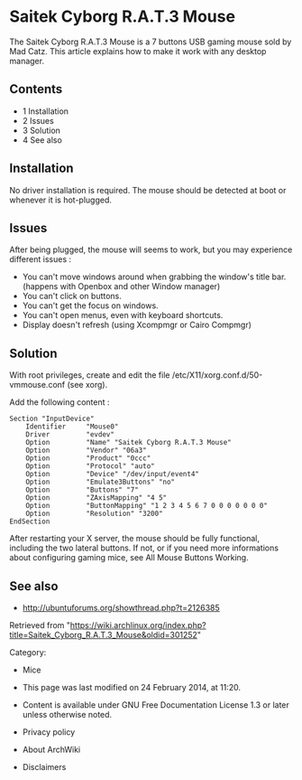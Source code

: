 Saitek Cyborg R.A.T.3 Mouse
===========================

The Saitek Cyborg R.A.T.3 Mouse is a 7 buttons USB gaming mouse sold by
Mad Catz. This article explains how to make it work with any desktop
manager.

Contents
--------

-   1 Installation
-   2 Issues
-   3 Solution
-   4 See also

Installation
------------

No driver installation is required. The mouse should be detected at boot
or whenever it is hot-plugged.

Issues
------

After being plugged, the mouse will seems to work, but you may
experience different issues :

-   You can't move windows around when grabbing the window's title bar.
    (happens with Openbox and other Window manager)
-   You can't click on buttons.
-   You can't get the focus on windows.
-   You can't open menus, even with keyboard shortcuts.
-   Display doesn't refresh (using Xcompmgr or Cairo Compmgr)

Solution
--------

With root privileges, create and edit the file
/etc/X11/xorg.conf.d/50-vmmouse.conf (see xorg).

Add the following content :

    Section "InputDevice"
        Identifier     "Mouse0"
        Driver         "evdev"
        Option         "Name" "Saitek Cyborg R.A.T.3 Mouse"
        Option         "Vendor" "06a3"
        Option         "Product" "0ccc"
        Option         "Protocol" "auto"
        Option         "Device" "/dev/input/event4"
        Option         "Emulate3Buttons" "no"
        Option         "Buttons" "7"
        Option         "ZAxisMapping" "4 5"
        Option         "ButtonMapping" "1 2 3 4 5 6 7 0 0 0 0 0 0 0"
        Option         "Resolution" "3200"
    EndSection

After restarting your X server, the mouse should be fully functional,
including the two lateral buttons. If not, or if you need more
informations about configuring gaming mice, see All Mouse Buttons
Working.

See also
--------

-   http://ubuntuforums.org/showthread.php?t=2126385

Retrieved from
"https://wiki.archlinux.org/index.php?title=Saitek_Cyborg_R.A.T.3_Mouse&oldid=301252"

Category:

-   Mice

-   This page was last modified on 24 February 2014, at 11:20.
-   Content is available under GNU Free Documentation License 1.3 or
    later unless otherwise noted.
-   Privacy policy
-   About ArchWiki
-   Disclaimers
